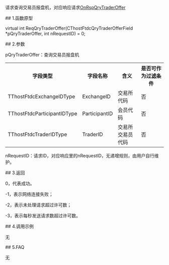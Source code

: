 <p>请求查询交易员报盘机，对应响应请求<a href="../../CTHOSTFTDCTRADERAPI/ONRSPQRYTRADEROFFER/">OnRspQryTraderOffer</a></p>
<span class="anchor" id="b296b4b5-bfdd-46c5-b0e7-41ca4988c2f7"></span>
## 1.函数原型
<p>virtual int ReqQryTraderOffer(CThostFtdcQryTraderOfferField *pQryTraderOffer, int nRequestID) = 0;</p>
<span class="anchor" id="90ac4f4c-1798-4b0a-9ac2-b679812b84e7"></span>
## 2.参数
<p>pQryTraderOffer：查询交易员报盘机</p>
<table><tr><th style="TEXT-ALIGN: center;">字段类型</th><th style="TEXT-ALIGN: center;">字段名称</th><th style="TEXT-ALIGN: center;">含义</th><th style="TEXT-ALIGN: center;">是否可作为过滤条件</th></tr><tr><td style="TEXT-ALIGN: left;">TThostFtdcExchangeIDType</td>
<td style="TEXT-ALIGN: left;">ExchangeID</td>
<td style="TEXT-ALIGN: left;">交易所代码</td>
<td style="TEXT-ALIGN: left;">否</td>
</tr>
<tr><td style="TEXT-ALIGN: left;">TThostFtdcParticipantIDType</td>
<td style="TEXT-ALIGN: left;">ParticipantID</td>
<td style="TEXT-ALIGN: left;">会员代码</td>
<td style="TEXT-ALIGN: left;">否</td>
</tr>
<tr><td style="TEXT-ALIGN: left;">TThostFtdcTraderIDType</td>
<td style="TEXT-ALIGN: left;">TraderID</td>
<td style="TEXT-ALIGN: left;">交易所交易员代码</td>
<td style="TEXT-ALIGN: left;">否</td>
</tr>
</table>
<p>nRequestID：请求ID，对应响应里的nRequestID，无递增规则，由用户自行维护。</p>
<span class="anchor" id="8b598557-8d07-4a59-bbdd-ee7993966615"></span>
## 3.返回
<p>0，代表成功。</p>
<p>-1，表示网络连接失败；</p>
<p>-2，表示未处理请求超过许可数；</p>
<p>-3，表示每秒发送请求数超过许可数。</p>
<span class="anchor" id="7d9bea66-9aae-4b81-8e4c-acaaed6da971"></span>
## 4.调用示例
<p>无</p>
<span class="anchor" id="228b6456-41a6-4f46-867a-d5879b8a87bc"></span>
## 5.FAQ
<p>无</p>
